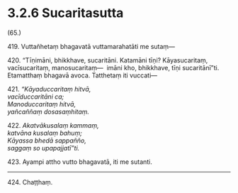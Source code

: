 

# 3.2.6 Sucaritasutta




(65.)

419\. Vuttañhetaṃ bhagavatā vuttamarahatāti me sutaṃ—

420\. “Tīṇimāni, bhikkhave, sucaritāni. Katamāni tīṇi? Kāyasucaritaṃ, vacīsucaritaṃ, manosucaritaṃ—  imāni kho, bhikkhave, tīṇi sucaritānī”ti. Etamatthaṃ bhagavā avoca. Tatthetaṃ iti vuccati—

421\. _“Kāyaduccaritaṃ hitvā,_  
_vacīduccaritāni ca;_  
_Manoduccaritaṃ hitvā,_  
_yañcaññaṃ dosasaṃhitaṃ._  


422\. _Akatvākusalaṃ kammaṃ,_  
_katvāna kusalaṃ bahuṃ;_  
_Kāyassa bhedā sappañño,_  
_saggaṃ so upapajjatī”ti._  


423\. Ayampi attho vutto bhagavatā, iti me sutanti.

---

424\. Chaṭṭhaṃ.






